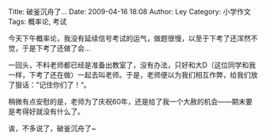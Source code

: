 Title: 破釜沉舟了...
Date: 2009-04-16 18:08
Author: Ley
Category: 小学作文
Tags: 概率论, 考试

今天下午概率论，我没有延续信号考试的运气，做题很慢，以至于下考了还浑然不觉，于是下考了还做了会...

一回头，不料老师都已经是准备出教室了，没有办法，只好和大D（这位同学和我一样，下考了还在做）一起去叫老师。于是，老师便以为我们相互作弊，给我们放了狠话：”记住你们了！“。

稍微有点安慰的是，老师为了庆祝60年，还是给了我一个大赦的机会——期末要是考得好就没有什么了。

诶，不多说了，破釜沉舟了\~
